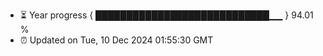 - ⏳ Year progress { ████████████████████████████▁▁ } 94.01 %
- ⏰ Updated on Tue, 10 Dec 2024 01:55:30 GMT

